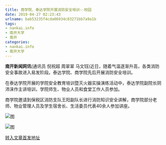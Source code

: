 ```yaml
---
title: 商学院、泰达学院开展消防安全培训--校园
date: 2019-04-27 02:23:43
urlname: bab53235f4cda06934c03271bb7a9a1b
tags: 
- nankai.info
- 南开大学
- 南开
categories:
- nankai.info
- 南开大学
---
```


**南开新闻网讯**(通讯员 倪祝超 周翠翠 马文钰)近日，随着气温逐渐升高，各类消防安全事故进入易发阶段。泰达学院、商学院先后开展消防安全培训。

在泰达学院开展的学院安全教育培训暨灭火器实操演练活动中，泰达学院副院长阴沛涞作主讲培训，学院师生、物业人员和食堂工作人员参加。

商学院邀请到保税区消防支队王阳副队长进行消防知识安全讲解，商学院部分老师、物业管理人员及学生宿舍长、生活委员代表40余人参加讲座。

![图](http://news.nankai.edu.cn/pic/0/00/35/03/350365_435059.jpg)

![图](http://news.nankai.edu.cn/pic/0/00/35/03/350364_522597.jpg)

[转入文章首发地址](http://news.nankai.edu.cn/qqxy/system/2019/04/21/000446286.shtml)
